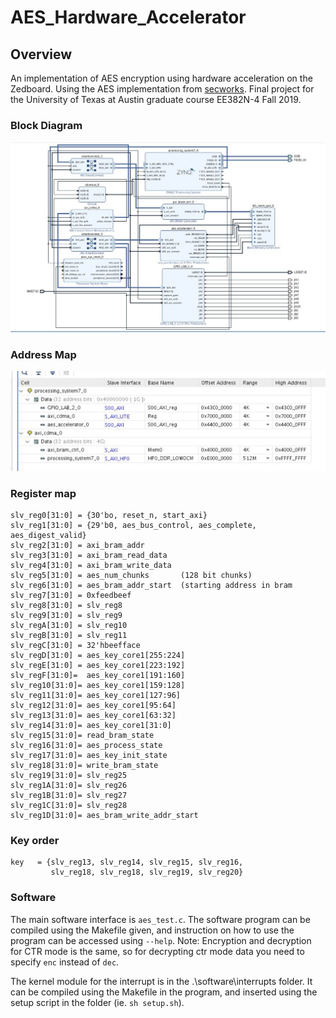 # AES_Hardware_Accelerator

## Overview

An implementation of AES encryption using hardware acceleration on the Zedboard. Using the AES implementation from [secworks](https://github.com/secworks/aes). Final project for the University of Texas at Austin graduate course EE382N-4 Fall 2019.

### Block Diagram
![Image of block diagram](https://github.com/matthewbarondeau/AES_Hardware_Accelerator/blob/master/images/382N_final_block_diagram.png)

### Address Map
![Image of Memory Mapping](https://github.com/matthewbarondeau/AES_Hardware_Accelerator/blob/master/images/382N_final_mapping.png)

### Register map
```
slv_reg0[31:0] = {30'bo, reset_n, start_axi}  
slv_reg1[31:0] = {29'b0, aes_bus_control, aes_complete, aes_digest_valid}  
slv_reg2[31:0] = axi_bram_addr  
slv_reg3[31:0] = axi_bram_read_data  
slv_reg4[31:0] = axi_bram_write_data  
slv_reg5[31:0] = aes_num_chunks       (128 bit chunks)  
slv_reg6[31:0] = aes_bram_addr_start  (starting address in bram  
slv_reg7[31:0] = 0xfeedbeef  
slv_reg8[31:0] = slv_reg8
slv_reg9[31:0] = slv_reg9  
slv_regA[31:0] = slv_reg10
slv_regB[31:0] = slv_reg11
slv_regC[31:0] = 32'hbeefface  
slv_regD[31:0] = aes_key_core1[255:224]  
slv_regE[31:0] = aes_key_core1[223:192]  
slv_regF[31:0]=  aes_key_core1[191:160]  
slv_reg10[31:0]= aes_key_core1[159:128]  
slv_reg11[31:0]= aes_key_core1[127:96]  
slv_reg12[31:0]= aes_key_core1[95:64]  
slv_reg13[31:0]= aes_key_core1[63:32]  
slv_reg14[31:0]= aes_key_core1[31:0]  
slv_reg15[31:0]= read_bram_state 
slv_reg16[31:0]= aes_process_state
slv_reg17[31:0]= aes_key_init_state
slv_reg18[31:0]= write_bram_state
slv_reg19[31:0]= slv_reg25  
slv_reg1A[31:0]= slv_reg26  
slv_reg1B[31:0]= slv_reg27  
slv_reg1C[31:0]= slv_reg28  
slv_reg1D[31:0]= aes_bram_write_addr_start  
```

### Key order
```
key   = {slv_reg13, slv_reg14, slv_reg15, slv_reg16,  
         slv_reg18, slv_reg18, slv_reg19, slv_reg20}  
```

### Software
The main software interface is `aes_test.c`. The software program can be compiled using the Makefile given, and instruction on how to use the program can be accessed using `--help`. Note: Encryption and decryption for CTR mode is the same, so for decrypting ctr mode data you need to specify `enc` instead of `dec`.

The kernel module for the interrupt is in the .\software\interrupts folder. It can be compiled using the Makefile in the program, and inserted using the setup script in the folder (ie. `sh setup.sh`).

